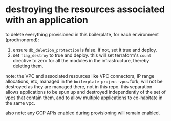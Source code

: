 # destroying the resources associated with an application

to delete everything provisioned in this boilerplate, for each environment
(prod/nonprod):

1. ensure `db_deletion_protection` is false. if not, set it true and deploy.
1. set `flag_destroy` to true and deploy. this will set terraform's `count`
   directive to zero for all the modules in the infrastructure, thereby
   deleting them.

note: the VPC and associated resources like VPC connectors, IP range
allocations, etc, managed in the `boilerplate-project-vpcs` fork, will not be
destroyed as they are managed there, not in this repo. this separation allows
applications to be spun up and destroyed independently of the set of vpcs that
contain them, and to allow multiple applications to co-habitate in the same
vpc.

also note: any GCP APIs enabled during provisioning will remain enabled.

